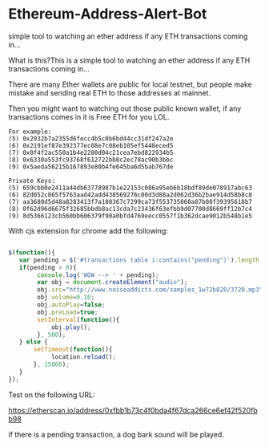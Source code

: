 # Ethereum-Address-Alert-Bot
simple tool to watching an ether address if any ETH transactions coming in...

What is this?This is a simple tool to watching an ether address if any ETH transactions coming in...

There are many Ether wallets are public for local testnet, but people make mistake and sending real ETH to those addresses at mainnet.

Then you might want to watching out those public known wallet, if any transactions comes in it is Free ETH for you LOL.

```
For example: 
(5) 0x2932b7a2355d6fecc4b5c0b6bd44cc31df247a2e
(6) 0x2191ef87e392377ec08e7c08eb105ef5448eced5
(7) 0x0f4f2ac550a1b4e2280d04c21cea7ebd822934b5
(8) 0x6330a553fc93768f612722bb8c2ec78ac90b3bbc
(9) 0x5aeda56215b167893e80b4fe645ba6d5bab767de

Private Keys:
(5) 659cbb0e2411a44db63778987b1e22153c086a95eb6b18bdf89de078917abc63
(6) 82d052c865f5763aad42add438569276c00d3d88a2d062d36b2bae914d58b8c8
(7) aa3680d5d48a8283413f7a108367c7299ca73f553735860a87b08f39395618b7
(8) 0f62d96d6675f32685bbdb8ac13cda7c23436f63efbb9d07700d8669ff12b7c4
(9) 8d5366123cb560bb606379f90a0bfd4769eecc0557f1b362dcae9012b548b1e5
```

With cjs extension for chrome add the following:

```javascript

$(function(){
   var pending = $('#transactions table i:contains("pending")').length;
   if(pending > 0){
        console.log('WOW --> ' + pending);
        var obj = document.createElement("audio");
        obj.src="http://www.noiseaddicts.com/samples_1w72b820/3720.mp3";
        obj.volume=0.10;
        obj.autoPlay=false;
        obj.preLoad=true; 
        setInterval(function(){
            obj.play();
        }, 500);
   } else {
       setTimeout(function(){
            location.reload();
       }, 15000);
   }
});

```
Test on the following URL:

https://etherscan.io/address/0xfbb1b73c4f0bda4f67dca266ce6ef42f520fbb98

if there is a pending transaction, a dog bark sound will be played.
